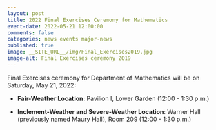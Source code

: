 ```yaml
---
layout: post
title: 2022 Final Exercises Ceremony for Mathematics
event-date: 2022-05-21 12:00:00
comments: false
categories: news events major-news
published: true
image: __SITE_URL__/img/Final_Exercises2019.jpg
image-alt: Final Exercises ceremony 2019
---
```


Final Exercises ceremony for Department of Mathematics will be on Saturday, May 21, 2022:

* **Fair-Weather Location**: Pavilion I, Lower Garden (12:00 - 1:30 p.m.)

* **Inclement-Weather and Severe-Weather Location**: Warner Hall (previously named Maury Hall), Room 209 (12:00 - 1:30 p.m.)
